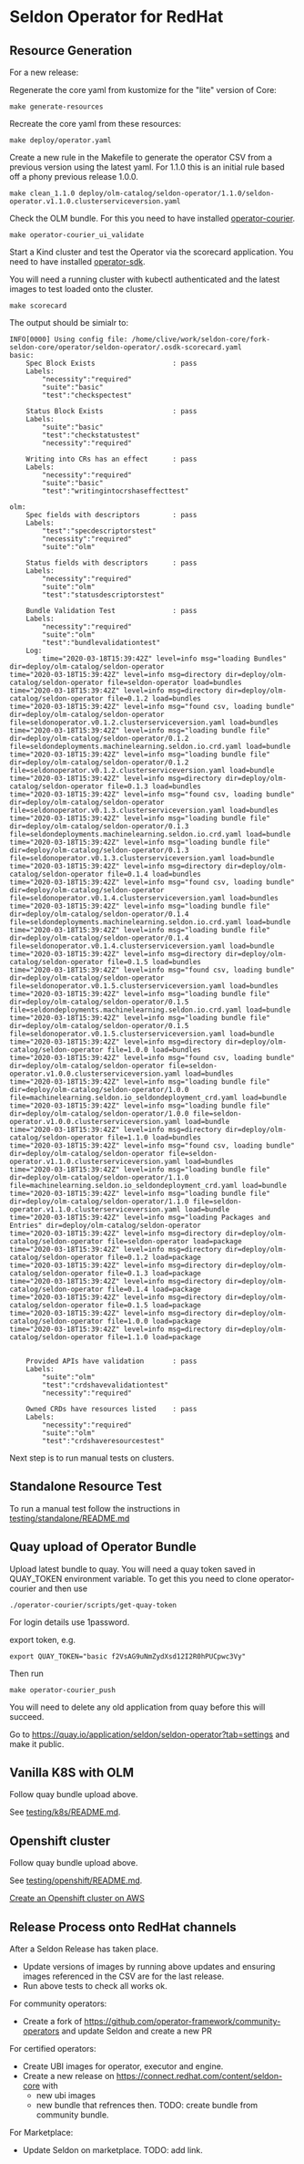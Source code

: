 # Seldon Operator for RedHat

## Resource Generation

For a new release:

Regenerate the core yaml from kustomize for the "lite" version of Core:

```
make generate-resources
```

Recreate the core yaml from these resources:

```
make deploy/operator.yaml
```

Create a new rule in the Makefile to generate the operator CSV from a previous version using the latest yaml. For 1.1.0 this is an initial rule based off a phony previous release 1.0.0.

```
make clean_1.1.0 deploy/olm-catalog/seldon-operator/1.1.0/seldon-operator.v1.1.0.clusterserviceversion.yaml
```

Check the OLM bundle. For this you need to have installed [operator-courier](https://github.com/operator-framework/operator-courier).

```
make operator-courier_ui_validate
```

Start a Kind cluster and test the Operator via the scorecard application. You need to have installed [operator-sdk](https://github.com/operator-framework/operator-sdk/blob/master/doc/user/install-operator-sdk.md).

You will need a running cluster with kubectl authenticated and the latest images to test loaded onto the cluster.

```
make scorecard
```

The output should be simialr to:

```
INFO[0000] Using config file: /home/clive/work/seldon-core/fork-seldon-core/operator/seldon-operator/.osdk-scorecard.yaml 
basic:
	Spec Block Exists                   : pass
	Labels: 
		"necessity":"required"
		"suite":"basic"
		"test":"checkspectest"

	Status Block Exists                 : pass
	Labels: 
		"suite":"basic"
		"test":"checkstatustest"
		"necessity":"required"

	Writing into CRs has an effect      : pass
	Labels: 
		"necessity":"required"
		"suite":"basic"
		"test":"writingintocrshaseffecttest"

olm:
	Spec fields with descriptors        : pass
	Labels: 
		"test":"specdescriptorstest"
		"necessity":"required"
		"suite":"olm"

	Status fields with descriptors      : pass
	Labels: 
		"necessity":"required"
		"suite":"olm"
		"test":"statusdescriptorstest"

	Bundle Validation Test              : pass
	Labels: 
		"necessity":"required"
		"suite":"olm"
		"test":"bundlevalidationtest"
	Log:
		time="2020-03-18T15:39:42Z" level=info msg="loading Bundles" dir=deploy/olm-catalog/seldon-operator
time="2020-03-18T15:39:42Z" level=info msg=directory dir=deploy/olm-catalog/seldon-operator file=seldon-operator load=bundles
time="2020-03-18T15:39:42Z" level=info msg=directory dir=deploy/olm-catalog/seldon-operator file=0.1.2 load=bundles
time="2020-03-18T15:39:42Z" level=info msg="found csv, loading bundle" dir=deploy/olm-catalog/seldon-operator file=seldonoperator.v0.1.2.clusterserviceversion.yaml load=bundles
time="2020-03-18T15:39:42Z" level=info msg="loading bundle file" dir=deploy/olm-catalog/seldon-operator/0.1.2 file=seldondeployments.machinelearning.seldon.io.crd.yaml load=bundle
time="2020-03-18T15:39:42Z" level=info msg="loading bundle file" dir=deploy/olm-catalog/seldon-operator/0.1.2 file=seldonoperator.v0.1.2.clusterserviceversion.yaml load=bundle
time="2020-03-18T15:39:42Z" level=info msg=directory dir=deploy/olm-catalog/seldon-operator file=0.1.3 load=bundles
time="2020-03-18T15:39:42Z" level=info msg="found csv, loading bundle" dir=deploy/olm-catalog/seldon-operator file=seldonoperator.v0.1.3.clusterserviceversion.yaml load=bundles
time="2020-03-18T15:39:42Z" level=info msg="loading bundle file" dir=deploy/olm-catalog/seldon-operator/0.1.3 file=seldondeployments.machinelearning.seldon.io.crd.yaml load=bundle
time="2020-03-18T15:39:42Z" level=info msg="loading bundle file" dir=deploy/olm-catalog/seldon-operator/0.1.3 file=seldonoperator.v0.1.3.clusterserviceversion.yaml load=bundle
time="2020-03-18T15:39:42Z" level=info msg=directory dir=deploy/olm-catalog/seldon-operator file=0.1.4 load=bundles
time="2020-03-18T15:39:42Z" level=info msg="found csv, loading bundle" dir=deploy/olm-catalog/seldon-operator file=seldonoperator.v0.1.4.clusterserviceversion.yaml load=bundles
time="2020-03-18T15:39:42Z" level=info msg="loading bundle file" dir=deploy/olm-catalog/seldon-operator/0.1.4 file=seldondeployments.machinelearning.seldon.io.crd.yaml load=bundle
time="2020-03-18T15:39:42Z" level=info msg="loading bundle file" dir=deploy/olm-catalog/seldon-operator/0.1.4 file=seldonoperator.v0.1.4.clusterserviceversion.yaml load=bundle
time="2020-03-18T15:39:42Z" level=info msg=directory dir=deploy/olm-catalog/seldon-operator file=0.1.5 load=bundles
time="2020-03-18T15:39:42Z" level=info msg="found csv, loading bundle" dir=deploy/olm-catalog/seldon-operator file=seldonoperator.v0.1.5.clusterserviceversion.yaml load=bundles
time="2020-03-18T15:39:42Z" level=info msg="loading bundle file" dir=deploy/olm-catalog/seldon-operator/0.1.5 file=seldondeployments.machinelearning.seldon.io.crd.yaml load=bundle
time="2020-03-18T15:39:42Z" level=info msg="loading bundle file" dir=deploy/olm-catalog/seldon-operator/0.1.5 file=seldonoperator.v0.1.5.clusterserviceversion.yaml load=bundle
time="2020-03-18T15:39:42Z" level=info msg=directory dir=deploy/olm-catalog/seldon-operator file=1.0.0 load=bundles
time="2020-03-18T15:39:42Z" level=info msg="found csv, loading bundle" dir=deploy/olm-catalog/seldon-operator file=seldon-operator.v1.0.0.clusterserviceversion.yaml load=bundles
time="2020-03-18T15:39:42Z" level=info msg="loading bundle file" dir=deploy/olm-catalog/seldon-operator/1.0.0 file=machinelearning.seldon.io_seldondeployment_crd.yaml load=bundle
time="2020-03-18T15:39:42Z" level=info msg="loading bundle file" dir=deploy/olm-catalog/seldon-operator/1.0.0 file=seldon-operator.v1.0.0.clusterserviceversion.yaml load=bundle
time="2020-03-18T15:39:42Z" level=info msg=directory dir=deploy/olm-catalog/seldon-operator file=1.1.0 load=bundles
time="2020-03-18T15:39:42Z" level=info msg="found csv, loading bundle" dir=deploy/olm-catalog/seldon-operator file=seldon-operator.v1.1.0.clusterserviceversion.yaml load=bundles
time="2020-03-18T15:39:42Z" level=info msg="loading bundle file" dir=deploy/olm-catalog/seldon-operator/1.1.0 file=machinelearning.seldon.io_seldondeployment_crd.yaml load=bundle
time="2020-03-18T15:39:42Z" level=info msg="loading bundle file" dir=deploy/olm-catalog/seldon-operator/1.1.0 file=seldon-operator.v1.1.0.clusterserviceversion.yaml load=bundle
time="2020-03-18T15:39:42Z" level=info msg="loading Packages and Entries" dir=deploy/olm-catalog/seldon-operator
time="2020-03-18T15:39:42Z" level=info msg=directory dir=deploy/olm-catalog/seldon-operator file=seldon-operator load=package
time="2020-03-18T15:39:42Z" level=info msg=directory dir=deploy/olm-catalog/seldon-operator file=0.1.2 load=package
time="2020-03-18T15:39:42Z" level=info msg=directory dir=deploy/olm-catalog/seldon-operator file=0.1.3 load=package
time="2020-03-18T15:39:42Z" level=info msg=directory dir=deploy/olm-catalog/seldon-operator file=0.1.4 load=package
time="2020-03-18T15:39:42Z" level=info msg=directory dir=deploy/olm-catalog/seldon-operator file=0.1.5 load=package
time="2020-03-18T15:39:42Z" level=info msg=directory dir=deploy/olm-catalog/seldon-operator file=1.0.0 load=package
time="2020-03-18T15:39:42Z" level=info msg=directory dir=deploy/olm-catalog/seldon-operator file=1.1.0 load=package


	Provided APIs have validation       : pass
	Labels: 
		"suite":"olm"
		"test":"crdshavevalidationtest"
		"necessity":"required"

	Owned CRDs have resources listed    : pass
	Labels: 
		"necessity":"required"
		"suite":"olm"
		"test":"crdshaveresourcestest"
```

Next step is to run manual tests on clusters.

## Standalone Resource Test

To run a manual test follow the instructions in [testing/standalone/README.md](./testing/standalone/README.md)

## Quay upload of Operator Bundle

Upload latest bundle to quay. You will need a quay token saved in QUAY_TOKEN environment variable. To get this you need to clone operator-courier and then use

```
./operator-courier/scripts/get-quay-token
```

For login details use 1password.

export token, e.g.

```
export QUAY_TOKEN="basic f2VsAG9uNmZydXsd12I2R0hPUCpwc3Vy"
```

Then run

```
make operator-courier_push 
```

You will need to delete any old application from quay before this will succeed.

Go to https://quay.io/application/seldon/seldon-operator?tab=settings and make it public.

## Vanilla K8S with OLM

Follow quay bundle upload above.

See [testing/k8s/README.md](testing/k8s/README.md).

## Openshift cluster

Follow quay bundle upload above.

See [testing/openshift/README.md](testing/openshift/README.md).

[Create an Openshift cluster on AWS](https://cloud.redhat.com/openshift/install/aws/installer-provisioned)

## Release Process onto RedHat channels

After a Seldon Release has taken place.

 * Update versions of images by running above updates and ensuring images referenced in the CSV are for the last release.
 * Run above tests to check all works ok.

For community operators:

 * Create a fork of https://github.com/operator-framework/community-operators and update Seldon and create a new PR

For certified operators:

 * Create UBI images for operator, executor and engine.
 * Create a new release on https://connect.redhat.com/content/seldon-core with
    * new ubi images
    * new bundle that refrences then. TODO: create bundle from community bundle.

For Marketplace:

 * Update Seldon on marketplace. TODO: add link.